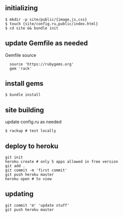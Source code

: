 ## initializing
```
$ mkdir -p site/public/{image,js,css}
$ touch {site/config.ru,public/index.html}
$ cd site && bundle init

```
## update Gemfile as needed

Gemfile source
```  
  source 'https://rubygems.org'
  gem 'rack'

```

## install gems
```
$ bundle install

```

## site building

update config.ru as needed

```
$ rackup # test locally

```
## deploy to heroku
```
git init
heroku create # only 5 apps allowed in free version
git add .
git commit -m 'first commit'
git push heroku master
heroku open # to view
```
## updating

```
git commit 'm' 'update stuff'
git push heroku master
```
